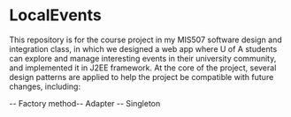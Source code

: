LocalEvents
===========

This repository is for the course project in my MIS507 software design and integration class, in which we designed
a web app where U of A students can explore and manage interesting events in their university community, and implemented it in J2EE framework. At the core of the project, several design patterns are applied to help the project be compatible with future changes, including:

-- Factory method-- Adapter
-- Singleton
